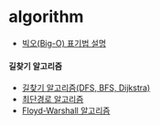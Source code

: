 # algorithm

* [빅오(Big-O) 표기법 설명](https://www.youtube.com/watch?v=6Iq5iMCVsXA)

#### 길찾기 알고리즘
* [길찾기 알고리즘(DFS, BFS, Dijkstra)](https://errorcode1001.tistory.com/10)
* [최단경로 알고리즘](https://jina-developer.tistory.com/118)
* [Floyd-Warshall 알고리즘](https://velog.io/@kimdukbae/%ED%94%8C%EB%A1%9C%EC%9D%B4%EB%93%9C-%EC%9B%8C%EC%85%9C-%EC%95%8C%EA%B3%A0%EB%A6%AC%EC%A6%98-Floyd-Warshall-Algorithm)
